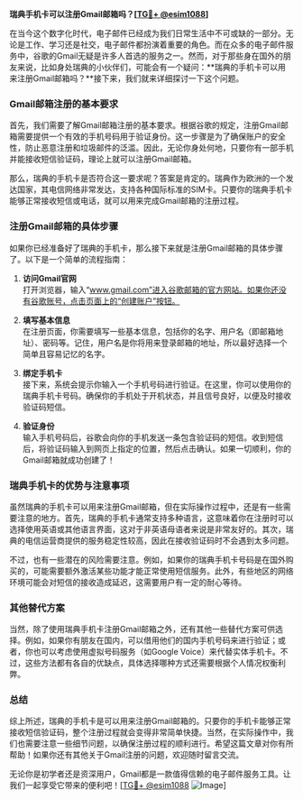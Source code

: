 **瑞典手机卡可以注册Gmail邮箱吗？[[TG💪+ @esim1088](https://t.me/s/esim1088)]**

在当今这个数字化时代，电子邮件已经成为我们日常生活中不可或缺的一部分。无论是工作、学习还是社交，电子邮件都扮演着重要的角色。而在众多的电子邮件服务中，谷歌的Gmail无疑是许多人首选的服务之一。然而，对于那些身在国外的朋友来说，比如身处瑞典的小伙伴们，可能会有一个疑问：**瑞典的手机卡可以用来注册Gmail邮箱吗？**接下来，我们就来详细探讨一下这个问题。

### Gmail邮箱注册的基本要求

首先，我们需要了解Gmail邮箱注册的基本要求。根据谷歌的规定，注册Gmail邮箱需要提供一个有效的手机号码用于验证身份。这一步骤是为了确保账户的安全性，防止恶意注册和垃圾邮件的泛滥。因此，无论你身处何地，只要你有一部手机并能接收短信验证码，理论上就可以注册Gmail邮箱。

那么，瑞典的手机卡是否符合这一要求呢？答案是肯定的。瑞典作为欧洲的一个发达国家，其电信网络非常发达，支持各种国际标准的SIM卡。只要你的瑞典手机卡能够正常接收短信或电话，就可以用来完成Gmail邮箱的注册过程。

### 注册Gmail邮箱的具体步骤

如果你已经准备好了瑞典的手机卡，那么接下来就是注册Gmail邮箱的具体步骤了。以下是一个简单的流程指南：

1. **访问Gmail官网**  
   打开浏览器，输入“www.gmail.com”进入谷歌邮箱的官方网站。如果你还没有谷歌账号，点击页面上的“创建账户”按钮。

2. **填写基本信息**  
   在注册页面，你需要填写一些基本信息，包括你的名字、用户名（即邮箱地址）、密码等。记住，用户名是你将用来登录邮箱的地址，所以最好选择一个简单且容易记忆的名字。

3. **绑定手机卡**  
   接下来，系统会提示你输入一个手机号码进行验证。在这里，你可以使用你的瑞典手机卡号码。确保你的手机处于开机状态，并且信号良好，以便及时接收验证码短信。

4. **验证身份**  
   输入手机号码后，谷歌会向你的手机发送一条包含验证码的短信。收到短信后，将验证码输入到网页上指定的位置，然后点击确认。如果一切顺利，你的Gmail邮箱就成功创建了！

### 瑞典手机卡的优势与注意事项

虽然瑞典的手机卡可以用来注册Gmail邮箱，但在实际操作过程中，还是有一些需要注意的地方。首先，瑞典的手机卡通常支持多种语言，这意味着你在注册时可以选择使用英语或其他语言界面，这对于非英语母语者来说是非常友好的。其次，瑞典的电信运营商提供的服务稳定性较高，因此在接收验证码时不会遇到太多问题。

不过，也有一些潜在的风险需要注意。例如，如果你的瑞典手机卡号码是在国外购买的，可能需要额外激活某些功能才能正常使用短信服务。此外，有些地区的网络环境可能会对短信的接收造成延迟，这需要用户有一定的耐心等待。

### 其他替代方案

当然，除了使用瑞典手机卡注册Gmail邮箱之外，还有其他一些替代方案可供选择。例如，如果你有朋友在国内，可以借用他们的国内手机号码来进行验证；或者，你也可以考虑使用虚拟号码服务（如Google Voice）来代替实体手机卡。不过，这些方法都有各自的优缺点，具体选择哪种方式还需要根据个人情况权衡利弊。

### 总结

综上所述，瑞典的手机卡是可以用来注册Gmail邮箱的。只要你的手机卡能够正常接收短信验证码，整个注册过程就会变得非常简单快捷。当然，在实际操作中，我们也需要注意一些细节问题，以确保注册过程的顺利进行。希望这篇文章对你有所帮助！如果你还有其他关于Gmail注册的问题，欢迎随时留言交流。

无论你是初学者还是资深用户，Gmail都是一款值得信赖的电子邮件服务工具。让我们一起享受它带来的便利吧！[[TG💪+ @esim1088](https://t.me/s/esim1088) ![Image](https://i.postimg.cc/4NQfJmqS/Snipaste-2025-05-13-00-14-12.png)]